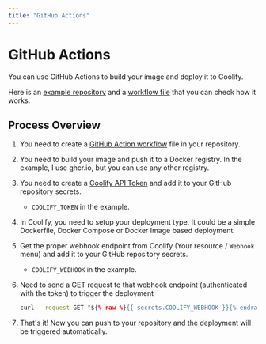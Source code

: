 ```yaml
---
title: "GitHub Actions"
---
```


# GitHub Actions
You can use GitHub Actions to build your image and deploy it to Coolify.

Here is an [example repository](https://github.com/andrasbacsai/github-actions-with-coolify) and a [workflow file](https://github.com/andrasbacsai/github-actions-with-coolify/blob/main/.github/workflows/build.yaml) that you can check how it works.

## Process Overview

1. You need to create a [GitHub Action workflow](https://github.com/andrasbacsai/github-actions-with-coolify/blob/main/.github/workflows/build.yaml) file in your repository.

2. You need to build your image and push it to a Docker registry. In the example, I use ghcr.io, but you can use any other registry.

3. You need to create a [Coolify API Token](/api-reference/authorization) and add it to your GitHub repository secrets.
   - `COOLIFY_TOKEN` in the example.

4. In Coolify, you need to setup your deployment type. It could be a simple Dockerfile, Docker Compose or Docker Image based deployment.

5. Get the proper webhook endpoint from Coolify (Your resource / `Webhook` menu) and add it to your GitHub repository secrets.
   - `COOLIFY_WEBHOOK` in the example.

6. Need to send a GET request to that webhook endpoint (authenticated with the token) to trigger the deployment
   ```bash
   curl --request GET "${% raw %}{{ secrets.COOLIFY_WEBHOOK }}{% endraw %}" --header "Authorization: Bearer ${% raw %}{{ secrets.COOLIFY_TOKEN }}{% endraw %}"
   ```

7. That's it! Now you can push to your repository and the deployment will be triggered automatically.
